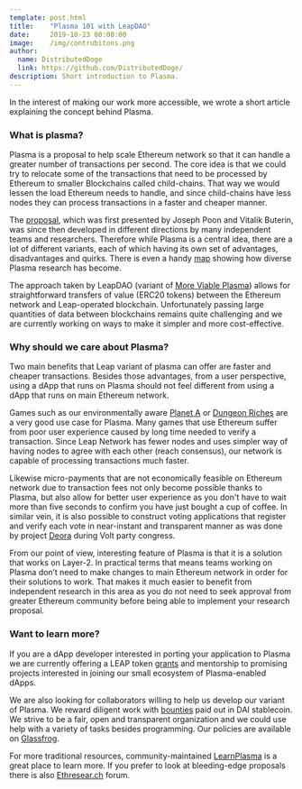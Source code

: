 ```yaml
---
template: post.html
title:    "Plasma 101 with LeapDAO"
date:     2019-10-23 00:00:00
image:    /img/contrubitons.png
author:
  name: DistributedDoge
  link: https://github.com/DistributedDoge/
description: Short introduction to Plasma.
---
```

In the interest of making our work more accessible, we wrote a short article explaining the concept behind Plasma.

### What is plasma?
Plasma is a proposal to help scale Ethereum network so that it can handle a greater number of transactions per second. The core idea is that we could try to relocate some of the transactions that need to be processed by Ethereum to smaller Blockchains called child-chains. That way we would lessen the load Ethereum needs to handle, and since child-chains have less nodes they can process transactions in a faster and cheaper manner.

The [proposal](https://plasma.io/plasma-deprecated.pdf), which was first presented by Joseph Poon and Vitalik Buterin, was since then developed in different directions by many independent teams and researchers. Therefore while Plasma is a central idea, there are a lot of different variants, each of which having its own set of advantages, disadvantages and quirks. There is even a handy [map](https://ethresear.ch/uploads/default/original/2X/f/fe51381218e40a2d6b38ee4de91e94ef280976ec.png) showing how diverse Plasma research has become.

The approach taken by LeapDAO (variant of [More Viable Plasma](https://www.learnplasma.org/en/learn/mvp.html)) allows for straightforward transfers of value (ERC20 tokens) between the Ethereum network and Leap-operated blockchain. Unfortunately passing large quantities of data between blockchains remains quite challenging and we are currently working on ways to make it simpler and more cost-effective.

### Why should we care about Plasma?
Two main benefits that Leap variant of plasma can offer are faster and cheaper transactions. Besides those advantages, from a user perspective, using a dApp that runs on Plasma should not feel different from using a dApp that runs on main Ethereum network.

Games such as our environmentally aware [Planet A](https://leapdao.org/blog/Planet-A-ccc-ethberlin-recap/) or [Dungeon Riches](https://leap.dungeonriches.com/) are a very good use case for Plasma. Many games that use Ethereum suffer from poor user experience caused by long time needed to verify a transaction. Since Leap Network has fewer nodes and uses simpler way of having nodes to agree with each other (reach consensus), our network is capable of processing transactions much faster.

Likewise micro-payments that are not economically feasible on Ethereum network due to transaction fees not only become possible thanks to Plasma, but also allow for better user experience as you don't have to wait more than five seconds to confirm you have just bought a cup of coffee. In similar vein, it is also possible to construct voting applications that register and verify each vote in near-instant and transparent manner as was done by project [Deora](https://www.deora.earth/) during Volt party congress.

From our point of view, interesting feature of Plasma is that it is a solution that works on Layer-2.  In practical terms that means teams working on Plasma don’t need to make changes to main Ethereum network in order for their solutions to work. That makes it much easier to benefit from independent research in this area as you do not need to seek approval from greater Ethereum community before being able to implement your research proposal.

### Want to learn more?
If you are a dApp developer interested in porting your application to Plasma we are currently offering a LEAP token [grants](https://docs.google.com/forms/d/e/1FAIpQLSeN9N96hkwyuKSR_QF7O_CSfG7gUQ_rA57y9DZjIk7XZEybyg/viewform) and mentorship to promising projects interested in joining our small ecosystem of Plasma-enabled dApps.

We are also looking for collaborators willing to help us develop our variant of Plasma. We reward diligent work with [bounties](https://leapdao.org/earn.html) paid out in DAI stablecoin. We strive to be a fair, open and transparent organization and we could use help with a variety of tasks besides programming. Our policies are available on [Glassfrog](https://app.glassfrog.com/organizations/14849/orgnav/roles/10883348).

For more traditional resources, community-maintained [LearnPlasma](https://www.learnplasma.org/en/) is a great place to learn more. If you prefer to look at bleeding-edge proposals there is also [Ethresear.ch](https://ethresear.ch/) forum.
